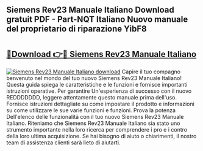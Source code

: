 ## Siemens Rev23 Manuale Italiano Download gratuit PDF - Part-NQT Italiano Nuovo manuale del proprietario di riparazione YibF8

# <h2><a href="http://dfaod2.blite.top/?on=Siemens+Rev23+Manuale+Italiano">🔗Download 👉🔴 Siemens Rev23 Manuale Italiano</a></h2>

[![Siemens Rev23 Manuale Italiano download](https://i.imgur.com/lujVjoI.png)](http://dfaod2.blite.top/?on=Siemens+Rev23+Manuale+Italiano)
Capire il tuo compagno benvenuto nel mondo del tuo nuovo Siemens Rev23 Manuale Italiano! Questa guida spiega le caratteristiche e le funzioni e fornisce importanti istruzioni operative. Per garantire Un'esperienza di successo con il nuovo REDDDDDDD, leggere attentamente questo manuale prima dell'uso. Fornisce istruzioni dettagliate su come impostare il prodotto e informazioni su come utilizzare le sue varie funzioni e funzioni. Prova la potenza Dell'elenco delle funzionalità con il tuo nuovo Siemens Rev23 Manuale Italiano. Riteniamo che Siemens Rev23 Manuale Italiano sia stato uno strumento importante nella loro ricerca per comprendere i pro e i contro della loro ultima acquisizione. Se hai bisogno di aiuto o chiarimenti, il nostro team di assistenza clienti sarà lieto di aiutarti.
